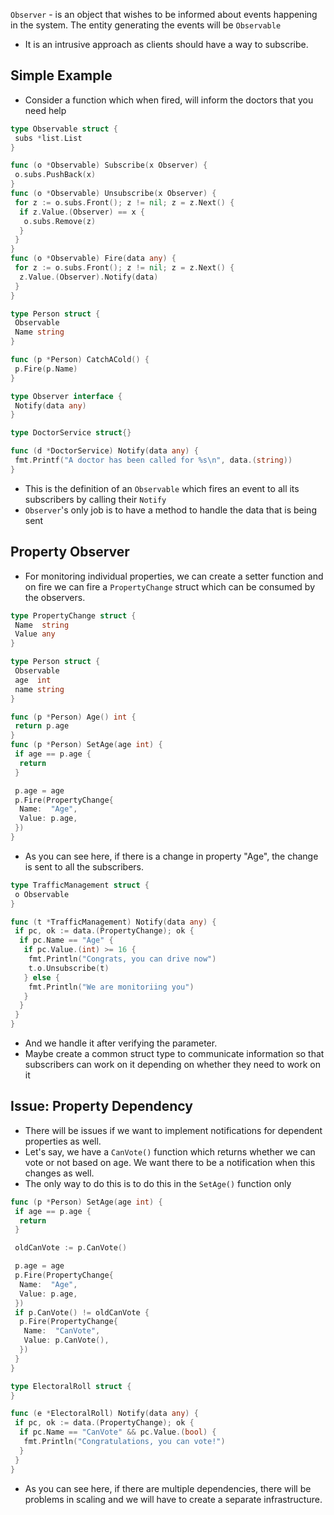 `Observer` - is an object that wishes to be informed about events happening in the system. The entity generating the events will be `Observable`

- It is an intrusive approach as clients should have a way to subscribe.

## Simple Example

- Consider a function which when fired, will inform the doctors that you need help

```go
type Observable struct {
 subs *list.List
}

func (o *Observable) Subscribe(x Observer) {
 o.subs.PushBack(x)
}
func (o *Observable) Unsubscribe(x Observer) {
 for z := o.subs.Front(); z != nil; z = z.Next() {
  if z.Value.(Observer) == x {
   o.subs.Remove(z)
  }
 }
}
func (o *Observable) Fire(data any) {
 for z := o.subs.Front(); z != nil; z = z.Next() {
  z.Value.(Observer).Notify(data)
 }
}

type Person struct {
 Observable
 Name string
}

func (p *Person) CatchACold() {
 p.Fire(p.Name)
}

type Observer interface {
 Notify(data any)
}

type DoctorService struct{}

func (d *DoctorService) Notify(data any) {
 fmt.Printf("A doctor has been called for %s\n", data.(string))
}

```

- This is the definition of an `Observable` which fires an event to all its subscribers by calling their `Notify`
- `Observer`'s only job is to have a method to handle the data that is being sent

## Property Observer

- For monitoring individual properties, we can create a setter function and on fire we can fire a `PropertyChange` struct which can be consumed by the observers.

```go
type PropertyChange struct {
 Name  string
 Value any
}

type Person struct {
 Observable
 age  int
 name string
}

func (p *Person) Age() int {
 return p.age
}
func (p *Person) SetAge(age int) {
 if age == p.age {
  return
 }

 p.age = age
 p.Fire(PropertyChange{
  Name:  "Age",
  Value: p.age,
 })
}
```

- As you can see here, if there is a change in property "Age", the change is sent to all the subscribers.

```go
type TrafficManagement struct {
 o Observable
}

func (t *TrafficManagement) Notify(data any) {
 if pc, ok := data.(PropertyChange); ok {
  if pc.Name == "Age" {
   if pc.Value.(int) >= 16 {
    fmt.Println("Congrats, you can drive now")
    t.o.Unsubscribe(t)
   } else {
    fmt.Println("We are monitoriing you")
   }
  }
 }
}

```

- And we handle it after verifying the parameter.
- Maybe create a common struct type to communicate information so that subscribers can work on it depending on whether they need to work on it

## Issue: Property Dependency

- There will be issues if we want to implement notifications for dependent properties as well.
- Let's say, we have a `CanVote()` function which returns whether we can vote or not based on age. We want there to be a notification when this changes as well.
- The only way to do this is to do this in the `SetAge()` function only

```go
func (p *Person) SetAge(age int) {
 if age == p.age {
  return
 }

 oldCanVote := p.CanVote()

 p.age = age
 p.Fire(PropertyChange{
  Name:  "Age",
  Value: p.age,
 })
 if p.CanVote() != oldCanVote {
  p.Fire(PropertyChange{
   Name:  "CanVote",
   Value: p.CanVote(),
  })
 }
}

type ElectoralRoll struct {
}

func (e *ElectoralRoll) Notify(data any) {
 if pc, ok := data.(PropertyChange); ok {
  if pc.Name == "CanVote" && pc.Value.(bool) {
   fmt.Println("Congratulations, you can vote!")
  }
 }
}
```

- As you can see here, if there are multiple dependencies, there will be problems in scaling and we will have to create a separate infrastructure.
